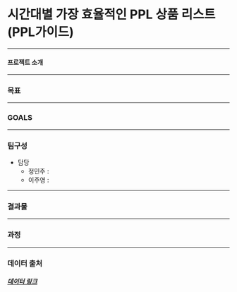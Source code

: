 # 시간대별 가장 효율적인 PPL 상품 리스트(PPL가이드)


***
#### 프로젝트 소개

***

### 목표

***

### __GOALS__

***

### 팀구성
* 담당
    * 정민주 : 
    * 이주영 : 
    
***

### 결과물


***

### 과정

***

### 데이터 출처

##### [데이터 링크](https://adstat.kobaco.co.kr/mcr/portal/dataSet/mdssInfoPage.do?orderState=regDt&pageSize=10&pageIndex=1&searchItem=all&searchText=&datasetId=DS_MST_0000000422#)
